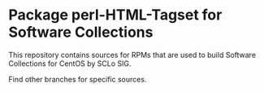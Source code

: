 # Package perl-HTML-Tagset for Software Collections

This repository contains sources for RPMs that are used
to build Software Collections for CentOS by SCLo SIG.

Find other branches for specific sources.
